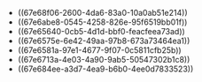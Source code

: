 - ((67e68f06-2600-4da6-83a0-10a0ab51e214))
- ((67e6abe8-0545-4258-826e-95f6519bb01f))
- ((67e65640-0cb5-4d1d-bbf0-feacfeea73ad))
- ((67e6575e-6e42-49aa-97b8-673a73464ea1))
- ((67e6581a-97e1-4677-9f07-0c5811cfb25b))
- ((67e6713a-4e03-4a90-9ab5-50547302b1c8))
- ((67e684ee-a3d7-4ea9-b6b0-4ee0d7833523))